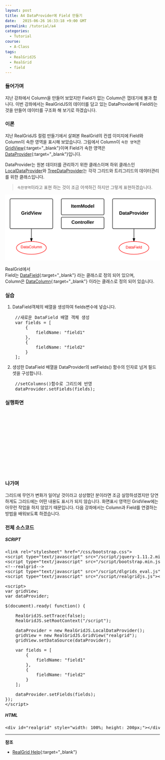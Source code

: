 ```yaml
---
layout: post
title: A4 DataProvider에 Field 만들기
date:   2015-06-26 16:33:18 +9:00 GMT
permalink: /tutorial/a4
categories:
  - Tutorial
course:
  - A-Class
tags: 
  - RealGridJS
  - RealGrid
  - field
---
```


<script type="text/javascript" src="/script/dlgrids_eval.js"></script>
<script type="text/javascript" src="/script/realgridjs.js"></script>

<script>
var gridView;
var dataProvider;
    
$(document).ready( function() {

    RealGridJS.setTrace(false);
    RealGridJS.setRootContext("/script");
    
    dataProvider = new RealGridJS.LocalDataProvider();
    gridView = new RealGridJS.GridView("realgrid");
    gridView.setDataSource(dataProvider);

    var fields = [
        {
            fieldName: "field1"
        },
        {
            fieldName: "field2"
        }
    ];

    dataProvider.setFields(fields);
});
</script>

### 들어가며

지난 강좌에서 Column을 만들어 보았지만 Field가 없는 Column은 껍데기에 불과 합니다. 이번 강좌에서는 RealGridJS의 데이터를 담고 있는 DataProvider에 Field라는 것을 만들어 데이터를 구조화 해 보기로 하겠습니다. 

### 이론

지난 RealGridJS 컬럼 만들기에서 살펴본 RealGrid의 컨셉 이미지에 Field와 Column이 속한 영역을 표시해 보았습니다. 그림에서 Column이 `속한 영역`은 [GridView](http://help.realgrid.com/api/GridView/){:target="_blank"}이며 Field가 속한 영역은 [DataProvider](http://help.realgrid.com/api/DataProvider/){:target="_blank"}입니다.  

DataProvider는 원본 데이터를 관리하기 위한 클래스이며 하위 클래스인 [LocalDataProvider](http://help.realgrid.com/api/LocalDataProvider/)와 [TreeDataProvider](http://help.realgrid.com/api/TreeDataProvider/)는 각각 그리드와 트리그리드의 데이터관리를 위한 클래스입니다.

> `속한영역`이라고 표현 하는 것이 조금 어색하긴 하지만 그렇게 표현하겠습니다.

![](/images/tutorials/20150624-realgrid-a3.png)

RealGrid에서  
Field는 [DataField](http://help.realgrid.com/api/types/DataField/){:target="_blank"} 라는 클래스로 정의 되어 있으며,    
Column은 [DataColumn](http://help.realgrid.com/api/types/DataColumn/){:target="_blank"}  이라는 클래스로 정의 되어 있습니다.

### 실습

1. DataField객체의 배열을 생성하여 fields변수에 넣습니다.

    <pre class="prettyprint">
    //새로운 DataField 배열 객체 생성
    var fields = [
        {
            fieldName: "field1"
        },
        {
            fieldName: "field2"
        }
    ];</pre>

2. 생성한 DataField 배열을 DataProvider의 setFields() 함수의 인자로 넘겨 필드셋을 구성합니다.

    <pre class="prettyprint">
    //setColumns()함수로 그리드에 반영
    dataProvider.setFields(fields);</pre>

### 실행화면

<div id="realgrid" style="width: 100%; height: 200px;"></div>
<p></p>  

### 나가며

그리드에 무언가 변화가 일어날 것이라고 상상했던 분이라면 조금 실망하셨겠지만 당연하게도 그리드에는 어떤 내용도 표시가 되지 않습니다. 화면표시 영역인 GridView에는 아무런 작업을 하지 않았기 때문입니다.
다음 강좌에서는 Column과 Field를 연결하는 방법을 배워보도록 하겠습니다.

### 전체 소스코드

##### SCRIPT    
<pre class="prettyprint full-source-script">
&lt;link rel=&quot;stylesheet&quot; href=&quot;/css/bootstrap.css&quot;&gt;
&lt;script type=&quot;text/javascript&quot; src=&quot;/script/jquery-1.11.2.min.js&quot;&gt;&lt;/script&gt;
&lt;script type=&quot;text/javascript&quot; src=&quot;/script/bootstrap.min.js&quot;&gt;&lt;/script&gt;
&lt;!--realgrid--&gt;
&lt;script type=&quot;text/javascript&quot; src=&quot;/script/dlgrids_eval.js&quot;&gt;&lt;/script&gt;
&lt;script type=&quot;text/javascript&quot; src=&quot;/script/realgridjs.js&quot;&gt;&lt;/script&gt;

&lt;script&gt;
var gridView;
var dataProvider;
    
$(document).ready( function() {

    RealGridJS.setTrace(false);
    RealGridJS.setRootContext("/script");
    
    dataProvider = new RealGridJS.LocalDataProvider();
    gridView = new RealGridJS.GridView("realgrid");
    gridView.setDataSource(dataProvider);

    var fields = [
        {
            fieldName: "field1"
        },
        {
            fieldName: "field2"
        }
    ];

    dataProvider.setFields(fields);
});
&lt;/script&gt;
</pre>

##### HTML
<pre class="prettyprint full-source-html">
&lt;div id=&quot;realgrid&quot; style=&quot;width: 100%; height: 200px;&quot;&gt;&lt;/div&gt;
</pre>

---
**참조**

* [RealGrid Help](http://help.realgrid.com){:target="_blank"}